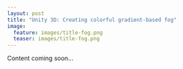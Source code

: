 ```yaml
---
layout: post
title: "Unity 3D: Creating colorful gradient-based fog"
image:
  feature: images/title-fog.png
  teaser: images/title-fog.png
---
```


Content coming soon...
